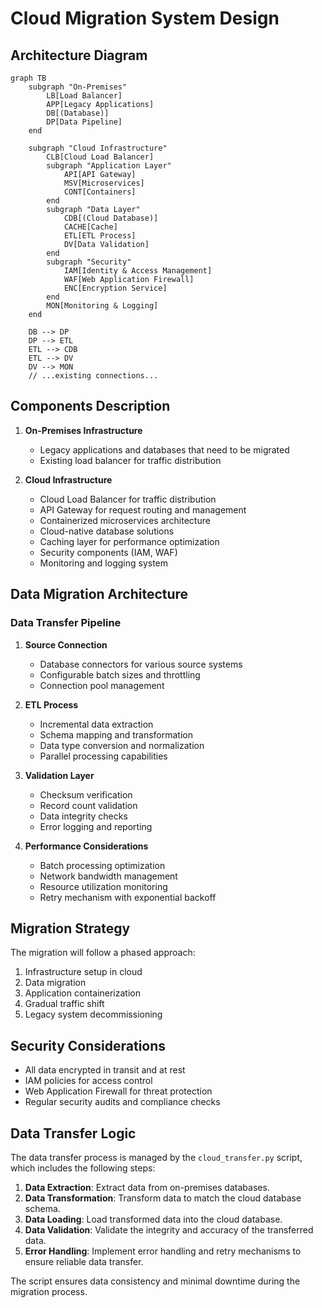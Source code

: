 # Cloud Migration System Design

## Architecture Diagram

```mermaid
graph TB
    subgraph "On-Premises"
        LB[Load Balancer]
        APP[Legacy Applications]
        DB[(Database)]
        DP[Data Pipeline]
    end

    subgraph "Cloud Infrastructure"
        CLB[Cloud Load Balancer]
        subgraph "Application Layer"
            API[API Gateway]
            MSV[Microservices]
            CONT[Containers]
        end
        subgraph "Data Layer"
            CDB[(Cloud Database)]
            CACHE[Cache]
            ETL[ETL Process]
            DV[Data Validation]
        end
        subgraph "Security"
            IAM[Identity & Access Management]
            WAF[Web Application Firewall]
            ENC[Encryption Service]
        end
        MON[Monitoring & Logging]
    end

    DB --> DP
    DP --> ETL
    ETL --> CDB
    ETL --> DV
    DV --> MON
    // ...existing connections...
```

## Components Description

1. **On-Premises Infrastructure**
   - Legacy applications and databases that need to be migrated
   - Existing load balancer for traffic distribution

2. **Cloud Infrastructure**
   - Cloud Load Balancer for traffic distribution
   - API Gateway for request routing and management
   - Containerized microservices architecture
   - Cloud-native database solutions
   - Caching layer for performance optimization
   - Security components (IAM, WAF)
   - Monitoring and logging system

## Data Migration Architecture

### Data Transfer Pipeline
1. **Source Connection**
   - Database connectors for various source systems
   - Configurable batch sizes and throttling
   - Connection pool management

2. **ETL Process**
   - Incremental data extraction
   - Schema mapping and transformation
   - Data type conversion and normalization
   - Parallel processing capabilities

3. **Validation Layer**
   - Checksum verification
   - Record count validation
   - Data integrity checks
   - Error logging and reporting

4. **Performance Considerations**
   - Batch processing optimization
   - Network bandwidth management
   - Resource utilization monitoring
   - Retry mechanism with exponential backoff

## Migration Strategy

The migration will follow a phased approach:
1. Infrastructure setup in cloud
2. Data migration
3. Application containerization
4. Gradual traffic shift
5. Legacy system decommissioning

## Security Considerations

- All data encrypted in transit and at rest
- IAM policies for access control
- Web Application Firewall for threat protection
- Regular security audits and compliance checks

## Data Transfer Logic

The data transfer process is managed by the `cloud_transfer.py` script, which includes the following steps:

1. **Data Extraction**: Extract data from on-premises databases.
2. **Data Transformation**: Transform data to match the cloud database schema.
3. **Data Loading**: Load transformed data into the cloud database.
4. **Data Validation**: Validate the integrity and accuracy of the transferred data.
5. **Error Handling**: Implement error handling and retry mechanisms to ensure reliable data transfer.

The script ensures data consistency and minimal downtime during the migration process.
